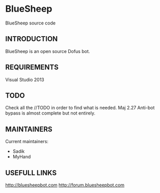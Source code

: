 # BlueSheep
BlueSheep source code

INTRODUCTION
------------

BlueSheep is an open source Dofus bot.

REQUIREMENTS
------------
Visual Studio 2013

TODO
----
Check all the //TODO in order to find what is needed.
Maj 2.27
Anti-bot bypass is almost complete but not entirely.

MAINTAINERS
-----------
Current maintainers:
- Sadik
- MyHand

USEFULL LINKS
-------------
http://bluesheepbot.com
http://forum.bluesheepbot.com
